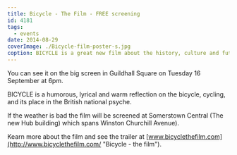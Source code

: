 ```yaml
---
title: Bicycle - The Film - FREE screening
id: 4181
tags:
  - events
date: 2014-08-29
coverImage: ./Bicycle-film-poster-s.jpg
coption: BICYCLE is a great new film about the history, culture and future of the bicycle.
---
```


You can see it on the big screen in Guildhall Square on Tuesday 16 September at 6pm.

BICYCLE is a humorous, lyrical and warm reflection on the bicycle, cycling, and its place in the British national psyche.

If the weather is bad the film will be screened at Somerstown Central (The new Hub building) which spans Winston Churchill Avenue).

Kearn more about the film and see the trailer at [www.bicyclethefilm.com](http://www.bicyclethefilm.com/ "Bicycle - the film").